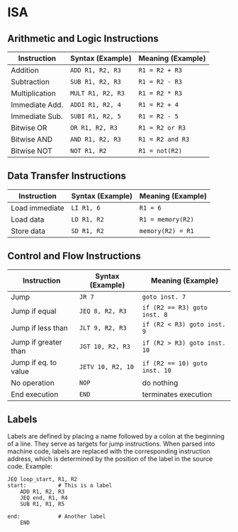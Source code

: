 # ISA

## Arithmetic and Logic Instructions

| Instruction    | Syntax (Example)  | Meaning (Example) |
| -------------- | ----------------- | ----------------- |
| Addition       | `ADD R1, R2, R3`  | `R1 = R2 + R3`    |
| Subtraction    | `SUB R1, R2, R3`  | `R1 = R2 - R3`    |
| Multiplication | `MULT R1, R2, R3` | `R1 = R2 * R3`    |
| Immediate Add. | `ADDI R1, R2, 4`  | `R1 = R2 + 4`     |
| Immediate Sub. | `SUBI R1, R2, 5`  | `R1 = R2 - 5`     |
| Bitwise OR     | `OR R1, R2, R3`   | `R1 = R2 or R3`   |
| Bitwise AND    | `AND R1, R2, R3`  | `R1 = R2 and R3`  |
| Bitwise NOT    | `NOT R1, R2`      | `R1 = not(R2)`    |

## Data Transfer Instructions

| Instruction    | Syntax (Example) | Meaning (Example) |
| -------------- | ---------------- | ----------------- |
| Load immediate | `LI R1, 6`       | `R1 = 6`          |
| Load data      | `LD R1, R2`      | `R1 = memory(R2)` |
| Store data     | `SD R1, R2`      | `memory(R2) = R1` |

## Control and Flow Instructions

| Instruction          | Syntax (Example)  | Meaning (Example)             |
| -------------------- | ----------------- | ----------------------------- |
| Jump                 | `JR 7`            | `goto inst. 7`                |
| Jump if equal        | `JEQ 8, R2, R3`   | `if (R2 == R3) goto inst. 8`  |
| Jump if less than    | `JLT 9, R2, R3`   | `if (R2 < R3) goto inst. 9`   |
| Jump if greater than | `JGT 10, R2, R3`  | `if (R2 > R3) goto inst. 10`  |
| Jump if eq. to value | `JETV 10, R2, 10` | `if (R2 == 10) goto inst. 10` |
| No operation         | `NOP`             | do nothing                    |
| End execution        | `END`             | terminates execution          |

## Labels

Labels are defined by placing a name followed by a colon at the beginning of a line. They serve as targets for jump instructions.
When parsed into machine code, labels are replaced with the corresponding instruction address, which is determined by the position of the label in the source code.
Example:

```
JEQ loop_start, R1, R2
start:          # This is a label
    ADD R1, R2, R3
    JEQ end, R1, R4
    SUB R1, R1, R5

end:            # Another label
    END
```
